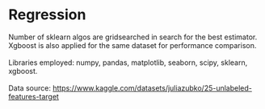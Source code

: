 # Regression
Number of sklearn algos are gridsearched in search for the best estimator.<br>
Xgboost is also applied for the same dataset for performance comparison.<br>
<br>
Libraries employed: numpy, pandas, matplotlib, seaborn, scipy, sklearn, xgboost.<br>
<br>
Data source: https://www.kaggle.com/datasets/juliazubko/25-unlabeled-features-target
